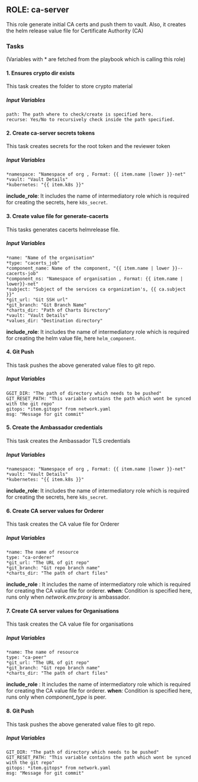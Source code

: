 ## ROLE: ca-server
This role generate initial CA certs and push them to vault. Also, it creates the helm release value file for Certificate Authority (CA)

### Tasks
(Variables with * are fetched from the playbook which is calling this role)
#### 1. Ensures crypto dir exists
This task creates the folder to store crypto material

##### Input Variables
    path: The path where to check/create is specified here.
    recurse: Yes/No to recursively check inside the path specified. 

#### 2. Create ca-server secrets tokens
This task creates secrets for the root token and the reviewer token
##### Input Variables
    *namespace: "Namespace of org , Format: {{ item.name |lower }}-net"
    *vault: "Vault Details"
    *kubernetes: "{{ item.k8s }}"
**include_role**: It includes the name of intermediatory role which is required for creating the secrets, here `k8s_secret`.

#### 3. Create value file for generate-cacerts
This tasks generates cacerts helmrelease file.
##### Input Variables
    *name: "Name of the organisation"
    *type: "cacerts_job"
    *component_name: Name of the component, "{{ item.name | lower }}--cacerts-job"
    *component_ns: "Namespace of organisation , Format: {{ item.name | lower}}-net"
    *subject: "Subject of the services ca organization's, {{ ca.subject }}"
    *git_url: "Git SSH url"
    *git_branch: "Git Branch Name"
    *charts_dir: "Path of Charts Directory"
    *vault: "Vault Details"
    *values_dir: "Destination directory"
**include_role**: It includes the name of intermediatory role which is required for creating the helm value file, here `helm_component`.

#### 4. Git Push
This task pushes the above generated value files to git repo.
##### Input Variables
    GGIT_DIR: "The path of directory which needs to be pushed"    
    GIT_RESET_PATH: "This variable contains the path which wont be synced with the git repo"
    gitops: *item.gitops* from network.yaml
    msg: "Message for git commit"

#### 5. Create the Ambassador credentials
This task creates the Ambassador TLS credentials
##### Input Variables
    *namespace: "Namespace of org , Format: {{ item.name |lower }}-net"
    *vault: "Vault Details"
    *kubernetes: "{{ item.k8s }}"
**include_role**: It includes the name of intermediatory role which is required for creating the secrets, here `k8s_secret`.

#### 6. Create CA server values for Orderer
This task creates the CA value file for Orderer
##### Input Variables
    *name: The name of resource
    type: "ca-orderer"
    *git_url: "The URL of git repo"
    *git_branch: "Git repo branch name"
    *charts_dir: "The path of chart files"
    
**include_role** : It includes the name of intermediatory role which is required for creating the CA value file for orderer.
**when**: Condition is specified here, runs only when *network.env.proxy* is ambassador.

#### 7. Create CA server values for Organisations
This task creates the CA value file for organisations
##### Input Variables
    *name: The name of resource
    type: "ca-peer"
    *git_url: "The URL of git repo"
    *git_branch: "Git repo branch name"
    *charts_dir: "The path of chart files"

**include_role** : It includes the name of intermediatory role which is required for creating the CA value file for orderer.
**when**: Condition is specified here, runs only when *component_type* is peer.

#### 8. Git Push
This task pushes the above generated value files to git repo.
##### Input Variables
    GIT_DIR: "The path of directory which needs to be pushed"    
    GIT_RESET_PATH: "This variable contains the path which wont be synced with the git repo"
    gitops: *item.gitops* from network.yaml
    msg: "Message for git commit"
